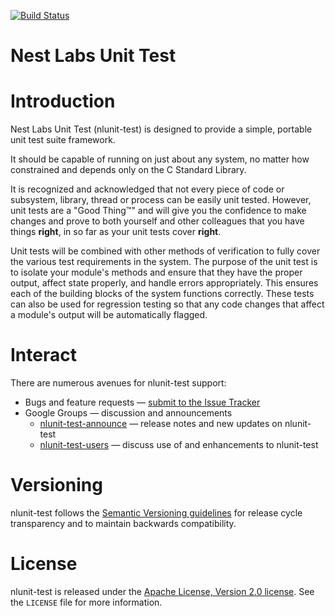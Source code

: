 [![Build Status][nlunit-test-travis-svg]][nlunit-test-travis]

Nest Labs Unit Test
===================

# Introduction

Nest Labs Unit Test (nlunit-test) is designed to provide a
simple, portable unit test suite framework.

It should be capable of running on just about any system, no
matter how constrained and depends only on the C Standard Library.

It is recognized and acknowledged that not every piece of code or
subsystem, library, thread or process can be easily unit tested.
However, unit tests are a "Good Thing&trade;" and will give you the
confidence to make changes and prove to both yourself and other
colleagues that you have things **right**, in so far as your
unit tests cover **right**.

Unit tests will be combined with other methods of verification to
fully cover the various test requirements in the system. The
purpose of the unit test is to isolate your module's methods and
ensure that they have the proper output, affect state properly,
and handle errors appropriately. This ensures each of the building
blocks of the system functions correctly. These tests can also be
used for regression testing so that any code changes that affect a
module's output will be automatically flagged.

[nlunit-test-travis]: https://travis-ci.com/nestlabs/nlunit-test
[nlunit-test-travis-svg]: https://travis-ci.com/nestlabs/nlunit-test.svg?branch=master

# Interact

There are numerous avenues for nlunit-test support:

  * Bugs and feature requests — [submit to the Issue Tracker](https://github.com/nestlabs/nlunit-test/issues)
  * Google Groups — discussion and announcements
    * [nlunit-test-announce](https://groups.google.com/forum/#!forum/nlunit-test-announce) — release notes and new updates on nlunit-test
    * [nlunit-test-users](https://groups.google.com/forum/#!forum/nlunit-test-users) — discuss use of and enhancements to nlunit-test

# Versioning

nlunit-test follows the [Semantic Versioning guidelines](http://semver.org/) 
for release cycle transparency and to maintain backwards compatibility.

# License

nlunit-test is released under the [Apache License, Version 2.0 license](https://opensource.org/licenses/Apache-2.0). 
See the `LICENSE` file for more information.

